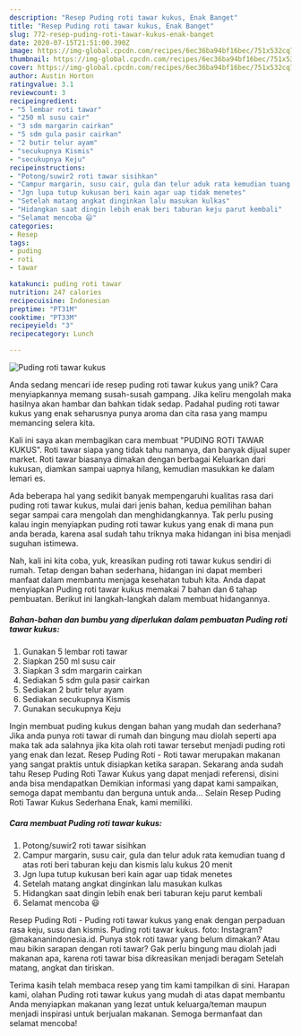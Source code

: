 ```yaml
---
description: "Resep Puding roti tawar kukus, Enak Banget"
title: "Resep Puding roti tawar kukus, Enak Banget"
slug: 772-resep-puding-roti-tawar-kukus-enak-banget
date: 2020-07-15T21:51:00.390Z
image: https://img-global.cpcdn.com/recipes/6ec36ba94bf16bec/751x532cq70/puding-roti-tawar-kukus-foto-resep-utama.jpg
thumbnail: https://img-global.cpcdn.com/recipes/6ec36ba94bf16bec/751x532cq70/puding-roti-tawar-kukus-foto-resep-utama.jpg
cover: https://img-global.cpcdn.com/recipes/6ec36ba94bf16bec/751x532cq70/puding-roti-tawar-kukus-foto-resep-utama.jpg
author: Austin Horton
ratingvalue: 3.1
reviewcount: 3
recipeingredient:
- "5 lembar roti tawar"
- "250 ml susu cair"
- "3 sdm margarin cairkan"
- "5 sdm gula pasir cairkan"
- "2 butir telur ayam"
- "secukupnya Kismis"
- "secukupnya Keju"
recipeinstructions:
- "Potong/suwir2 roti tawar sisihkan"
- "Campur margarin, susu cair, gula dan telur aduk rata kemudian tuang d atas roti beri taburan keju dan kismis lalu kukus 20 menit"
- "Jgn lupa tutup kukusan beri kain agar uap tidak menetes"
- "Setelah matang angkat dinginkan lalu masukan kulkas"
- "Hidangkan saat dingin lebih enak beri taburan keju parut kembali"
- "Selamat mencoba 😃"
categories:
- Resep
tags:
- puding
- roti
- tawar

katakunci: puding roti tawar 
nutrition: 247 calories
recipecuisine: Indonesian
preptime: "PT31M"
cooktime: "PT33M"
recipeyield: "3"
recipecategory: Lunch

---
```



![Puding roti tawar kukus](https://img-global.cpcdn.com/recipes/6ec36ba94bf16bec/751x532cq70/puding-roti-tawar-kukus-foto-resep-utama.jpg)

Anda sedang mencari ide resep puding roti tawar kukus yang unik? Cara menyiapkannya memang susah-susah gampang. Jika keliru mengolah maka hasilnya akan hambar dan bahkan tidak sedap. Padahal puding roti tawar kukus yang enak seharusnya punya aroma dan cita rasa yang mampu memancing selera kita.

Kali ini saya akan membagikan cara membuat &#34;PUDING ROTI TAWAR KUKUS&#34;. Roti tawar siapa yang tidak tahu namanya, dan banyak dijual super market. Roti tawar biasanya dimakan dengan berbagai Keluarkan dari kukusan, diamkan sampai uapnya hilang, kemudian masukkan ke dalam lemari es.

Ada beberapa hal yang sedikit banyak mempengaruhi kualitas rasa dari puding roti tawar kukus, mulai dari jenis bahan, kedua pemilihan bahan segar sampai cara mengolah dan menghidangkannya. Tak perlu pusing kalau ingin menyiapkan puding roti tawar kukus yang enak di mana pun anda berada, karena asal sudah tahu triknya maka hidangan ini bisa menjadi suguhan istimewa.


Nah, kali ini kita coba, yuk, kreasikan puding roti tawar kukus sendiri di rumah. Tetap dengan bahan sederhana, hidangan ini dapat memberi manfaat dalam membantu menjaga kesehatan tubuh kita. Anda dapat menyiapkan Puding roti tawar kukus memakai 7 bahan dan 6 tahap pembuatan. Berikut ini langkah-langkah dalam membuat hidangannya.

<!--inarticleads1-->

##### Bahan-bahan dan bumbu yang diperlukan dalam pembuatan Puding roti tawar kukus:

1. Gunakan 5 lembar roti tawar
1. Siapkan 250 ml susu cair
1. Siapkan 3 sdm margarin cairkan
1. Sediakan 5 sdm gula pasir cairkan
1. Sediakan 2 butir telur ayam
1. Sediakan secukupnya Kismis
1. Gunakan secukupnya Keju


Ingin membuat puding kukus dengan bahan yang mudah dan sederhana? Jika anda punya roti tawar di rumah dan bingung mau diolah seperti apa maka tak ada salahnya jika kita olah roti tawar tersebut menjadi puding roti yang enak dan lezat. Resep Puding Roti - Roti tawar merupakan makanan yang sangat praktis untuk disiapkan ketika sarapan. Sekarang anda sudah tahu Resep Puding Roti Tawar Kukus yang dapat menjadi referensi, disini anda bisa mendapatkan Demikian informasi yang dapat kami sampaikan, semoga dapat membantu dan berguna untuk anda… Selain Resep Puding Roti Tawar Kukus Sederhana Enak, kami memiliki. 

<!--inarticleads2-->

##### Cara membuat Puding roti tawar kukus:

1. Potong/suwir2 roti tawar sisihkan
1. Campur margarin, susu cair, gula dan telur aduk rata kemudian tuang d atas roti beri taburan keju dan kismis lalu kukus 20 menit
1. Jgn lupa tutup kukusan beri kain agar uap tidak menetes
1. Setelah matang angkat dinginkan lalu masukan kulkas
1. Hidangkan saat dingin lebih enak beri taburan keju parut kembali
1. Selamat mencoba 😃


Resep Puding Roti - Puding roti tawar kukus yang enak dengan perpaduan rasa keju, susu dan kismis. Puding roti tawar kukus. foto: Instagram?@makananindonesia.id. Punya stok roti tawar yang belum dimakan? Atau mau bikin sarapan dengan roti tawar? Gak perlu bingung mau diolah jadi makanan apa, karena roti tawar bisa dikreasikan menjadi beragam Setelah matang, angkat dan tiriskan. 

Terima kasih telah membaca resep yang tim kami tampilkan di sini. Harapan kami, olahan Puding roti tawar kukus yang mudah di atas dapat membantu Anda menyiapkan makanan yang lezat untuk keluarga/teman maupun menjadi inspirasi untuk berjualan makanan. Semoga bermanfaat dan selamat mencoba!
